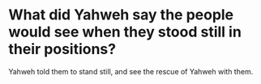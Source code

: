 # What did Yahweh say the people would see when they stood still in their positions?

Yahweh told them to stand still, and see the rescue of Yahweh with them. 